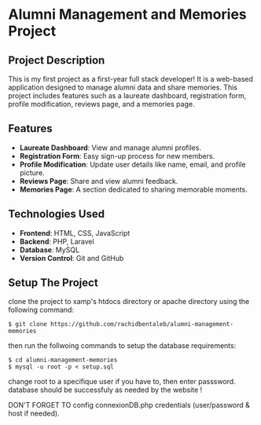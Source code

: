 # Alumni Management and Memories Project

## Project Description

This is my first project as a first-year full stack developer! It is a web-based application designed to manage alumni data and share memories. This project includes features such as a laureate dashboard, registration form, profile modification, reviews page, and a memories page.

## Features

- **Laureate Dashboard**: View and manage alumni profiles.
- **Registration Form**: Easy sign-up process for new members.
- **Profile Modification**: Update user details like name, email, and profile picture.
- **Reviews Page**: Share and view alumni feedback.
- **Memories Page**: A section dedicated to sharing memorable moments.

## Technologies Used

- **Frontend**: HTML, CSS, JavaScript
- **Backend**: PHP, Laravel
- **Database**: MySQL
- **Version Control**: Git and GitHub

## Setup The Project

clone the project to xamp's htdocs directory or apache directory using the following command:

```console
$ git clone https://github.com/rachidbentaleb/alumni-management-memories
```

then run the follwoing commands to setup the database requirements:

```console
$ cd alumni-management-memories
$ mysql -u root -p < setup.sql
```

change root to a specifique user if you have to, then enter passsword.
database should be successfuly as needed by the website !

DON'T FORGET TO config connexionDB.php credentials (user/password & host if needed).
